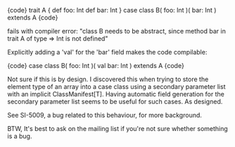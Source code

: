 {code}
trait A { 
  def foo: Int
  def bar: Int
}
case class B( foo: Int )( bar: Int ) extends A 
{code}

fails with compiler error: "class B needs to be abstract, since method bar in trait A of type => Int is not defined"

Explicitly adding a 'val' for the 'bar' field makes the code compilable:

{code}
case class B( foo: Int )( val bar: Int ) extends A 
{code}

Not sure if this is by design. I discovered this when trying to store the element type of an array into a case class using a secondary parameter list with an implicit ClassManifest[T]. Having automatic field generation for the secondary parameter list seems to be useful for such cases. 
As designed.

See SI-5009, a bug related to this behaviour, for more background.

BTW, It's best to ask on the mailing list if you're not sure whether something is a bug.
